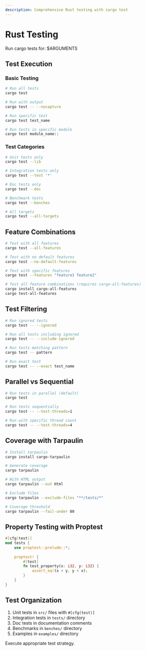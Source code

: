 ```yaml
---
description: Comprehensive Rust testing with cargo test
---
```


# Rust Testing

Run cargo tests for: $ARGUMENTS

## Test Execution

### Basic Testing
```bash
# Run all tests
cargo test

# Run with output
cargo test -- --nocapture

# Run specific test
cargo test test_name

# Run tests in specific module
cargo test module_name::
```

### Test Categories
```bash
# Unit tests only
cargo test --lib

# Integration tests only
cargo test --test '*'

# Doc tests only
cargo test --doc

# Benchmark tests
cargo test --benches

# All targets
cargo test --all-targets
```

## Feature Combinations

```bash
# Test with all features
cargo test --all-features

# Test with no default features  
cargo test --no-default-features

# Test with specific features
cargo test --features "feature1 feature2"

# Test all feature combinations (requires cargo-all-features)
cargo install cargo-all-features
cargo test-all-features
```

## Test Filtering

```bash
# Run ignored tests
cargo test -- --ignored

# Run all tests including ignored
cargo test -- --include-ignored

# Run tests matching pattern
cargo test -- pattern

# Run exact test
cargo test -- --exact test_name
```

## Parallel vs Sequential

```bash
# Run tests in parallel (default)
cargo test

# Run tests sequentially
cargo test -- --test-threads=1

# Run with specific thread count
cargo test -- --test-threads=4
```

## Coverage with Tarpaulin

```bash
# Install tarpaulin
cargo install cargo-tarpaulin

# Generate coverage
cargo tarpaulin

# With HTML output
cargo tarpaulin --out Html

# Exclude files
cargo tarpaulin --exclude-files "**/tests/*"

# Coverage threshold
cargo tarpaulin --fail-under 80
```

## Property Testing with Proptest

```rust
#[cfg(test)]
mod tests {
    use proptest::prelude::*;
    
    proptest! {
        #[test]
        fn test_property(x: i32, y: i32) {
            assert_eq!(x + y, y + x);
        }
    }
}
```

## Test Organization

1. Unit tests in `src/` files with `#[cfg(test)]`
2. Integration tests in `tests/` directory
3. Doc tests in documentation comments
4. Benchmarks in `benches/` directory
5. Examples in `examples/` directory

Execute appropriate test strategy.